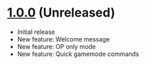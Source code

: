 # [1.0.0](https://github.com/naturecodevoiddev/fwirl/releases/tag/1.0.0) (Unreleased)

-   Initial release
-   New feature: Welcome message
-   New feature: OP only mode
-   New feature: Quick gamemode commands
